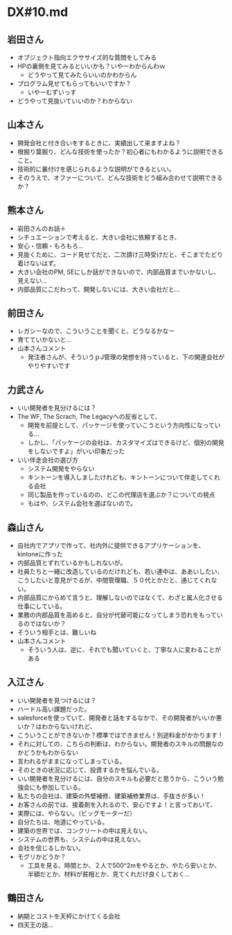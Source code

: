 # DX#10.md
## 岩田さん
- オブジェクト指向エクササイズ的な質問をしてみる
- HPの裏側を見てみるといいかも？いやーわからんわｗ
  - どうやって見てみたらいいのかわからん
- プログラム見せてもらってもいいですか？
  - いやーむずいっす
- どうやって見抜いていいのか？わからない

## 山本さん
- 開発会社と付き合いをするときに、実績出して来ますよね？
- 根掘り葉掘り、どんな技術を使ったか？初心者にもわかるように説明できること。
- 技術的に裏付けを感じられるような説明ができるといい。
- そのうえで、オファーについて、どんな技術をどう組み合わせて説明できるか？

## 熊本さん
- 岩田さんのお話＋
- シチュエーションで考えると、大きい会社に依頼するとき、
- 安心・信頼・もろもろ...
- 見抜くために、コード見せてだと、二次請け三時受けだと、そこまでたどり着けないはず。
- 大きい会社のPM, SEにしか話ができないので、内部品質までいかないし、見えない...
- 内部品質にこだわって、開発しないには、大きい会社だと...

## 前田さん
- レガシーなので、こういうことを聞くと、どうなるかなー
- 育てていかないと...
- 山本さんコメント
  - 発注者さんが、そういうｐJ管理の発想を持っていると、下の関連会社がやりやすいです

## 力武さん
- いい開発者を見分けるには？
- The WF, The Scrach, The Legacyへの反省として、
  - 開発を前提として、パッケージを使っていこうという方向性になっている...
  - しかし、「パッケージの会社は、カスタマイズはできるけど、個別の開発をしないですよ」がいい印象だった
- いい伴走会社の選び方
  - システム開発をやらない
  - キントーンを導入しましたけれども、キントーンについて伴走してくれる会社
  - 同じ製品を作っているのの、どこの代理店を選ぶか？についての視点
  - もはや、システム会社を選ばないので。

## 森山さん
- 自社内でアプリで作って、社内外に提供できるアプリケーションを、kintoneに作った
- 内部品質とずれているかもしれないが。
- 社員たちと一緒に改造しているのだけれども、若い連中は、ああいしたい、こうしたいと意見がでるが、中間管理職、５０代とかだと、通じてくれない。
- 内部品質にからめて言うと、理解しないのではなくて、わざと属人化させる仕事にしている。
- 業務の内部品質を高めると、自分が代替可能になってしまう恐れをもっているのではないか？
- そういう相手とは、難しいね
- 山本さんコメント
  - そういう人は、逆に、それでも聞いていくと、丁寧な人に変わることがある

## 入江さん
- いい開発者を見つけるには？
- ハードル高い課題だった。
- salesforceを使っていて、開発者と話をするなかで、その開発者がいいか悪いか？はわからないけれど、
- こういうことができないか？標準ではできません！別途料金がかかります！
- それに対しての、こちらの判断は、わからない。開発者のスキルの問題なのかどうかもわからない
- 言われるがままになってしまっている。
- そのときの状況に応じて、投資するかを悩んでいる。
- いい開発者を見分けるには、自分のスキルも必要だと思うから、こういう勉強会にも参加している。
- 私たちの会社は、建築の外壁補修、建築補修業界は、手抜きが多い！
- お客さんの前では、接着剤を入れるので、安心ですよ！と言っておいて、
- 実際には、やらない。（ビッグモーターだ）
- 自分たちは、地道にやっている。
- 建築の世界では、コンクリートの中は見えない。
- システムの世界も、システムの中は見えない。
- 会社を信じるしかない。
- モグリかどうか？
  - 工具を見る、時間とか、２人で500^2mをやるとか、やたら安いとか、半額だとか、材料が貧相とか、見てくれだけ良くしておく...

## 鶴田さん
- 納期とコストを天秤にかけてくる会社
- 四天王の話...










